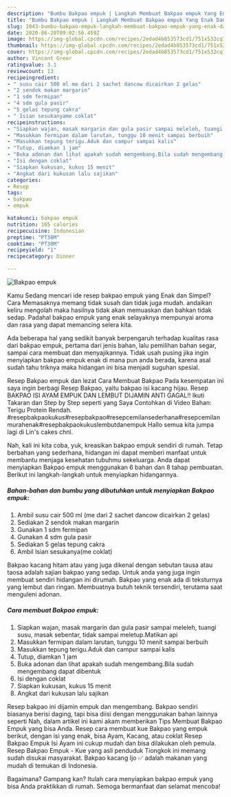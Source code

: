```yaml
---
description: "Bumbu Bakpao empuk | Langkah Membuat Bakpao empuk Yang Enak Dan Lezat"
title: "Bumbu Bakpao empuk | Langkah Membuat Bakpao empuk Yang Enak Dan Lezat"
slug: 1043-bumbu-bakpao-empuk-langkah-membuat-bakpao-empuk-yang-enak-dan-lezat
date: 2020-06-20T09:02:56.459Z
image: https://img-global.cpcdn.com/recipes/2edad4b853573cd1/751x532cq70/bakpao-empuk-foto-resep-utama.jpg
thumbnail: https://img-global.cpcdn.com/recipes/2edad4b853573cd1/751x532cq70/bakpao-empuk-foto-resep-utama.jpg
cover: https://img-global.cpcdn.com/recipes/2edad4b853573cd1/751x532cq70/bakpao-empuk-foto-resep-utama.jpg
author: Vincent Greer
ratingvalue: 3.1
reviewcount: 13
recipeingredient:
- " susu cair 500 ml me dari 2 sachet dancow dicairkan 2 gelas"
- "2 sendok makan margarin"
- "1 sdm fermipan"
- "4 sdm gula pasir"
- "5 gelas tepung cakra"
- " Isian sesukanyame coklat"
recipeinstructions:
- "Siapkan wajan, masak margarin dan gula pasir sampai meleleh, tuangi susu, masak sebentar, tidak sampai meletup.Matikan api"
- "Masukkan fermipan dalam larutan, tunggu 10 menit sampai berbuih"
- "Masukkan tepung terigu.Aduk dan campur sampai kalis"
- "Tutup, diamkan 1 jam"
- "Buka adonan dan lihat apakah sudah mengembang.Bila sudah mengembang dapat dibentuk"
- "Isi dengan coklat"
- "Siapkan kukusan, kukus 15 menit"
- "Angkat dari kukusan lalu sajikan"
categories:
- Resep
tags:
- bakpao
- empuk

katakunci: bakpao empuk 
nutrition: 165 calories
recipecuisine: Indonesian
preptime: "PT38M"
cooktime: "PT30M"
recipeyield: "1"
recipecategory: Dinner

---
```



![Bakpao empuk](https://img-global.cpcdn.com/recipes/2edad4b853573cd1/751x532cq70/bakpao-empuk-foto-resep-utama.jpg)

Kamu Sedang mencari ide resep bakpao empuk yang Enak dan Simpel? Cara Memasaknya memang tidak susah dan tidak juga mudah. andaikan keliru mengolah maka hasilnya tidak akan memuaskan dan bahkan tidak sedap. Padahal bakpao empuk yang enak selayaknya mempunyai aroma dan rasa yang dapat memancing selera kita.

Ada beberapa hal yang sedikit banyak berpengaruh terhadap kualitas rasa dari bakpao empuk, pertama dari jenis bahan, lalu pemilihan bahan segar, sampai cara membuat dan menyajikannya. Tidak usah pusing jika ingin menyiapkan bakpao empuk enak di mana pun anda berada, karena asal sudah tahu triknya maka hidangan ini bisa menjadi suguhan spesial.

Resep Bakpao empuk dan lezat Cara Membuat Bakpao Pada kesempatan ini saya ingin berbagi Resep Bakpao, yaitu bakpao isi kacang hijau. Resep BAKPAO ISI AYAM EMPUK DAN LEMBUT DIJAMIN ANTI GAGAL!! Ikuti Takaran dan Step by Step seperti yang Saya Contohkan di Video Bahan: Terigu Protein Rendah. #resepbakpaokukus#resepbakpao#resepcemilansederhana#resepcemilanmurahenak#resepbakpaokukuslembutdanempuk Hallo semua kita jumpa lagi di Lin&#39;s cakes chnl.


Nah, kali ini kita coba, yuk, kreasikan bakpao empuk sendiri di rumah. Tetap berbahan yang sederhana, hidangan ini dapat memberi manfaat untuk membantu menjaga kesehatan tubuhmu sekeluarga. Anda dapat menyiapkan Bakpao empuk menggunakan 6 bahan dan 8 tahap pembuatan. Berikut ini langkah-langkah untuk menyiapkan hidangannya.

<!--inarticleads1-->

##### Bahan-bahan dan bumbu yang dibutuhkan untuk menyiapkan Bakpao empuk:

1. Ambil  susu cair 500 ml (me dari 2 sachet dancow dicairkan 2 gelas)
1. Sediakan 2 sendok makan margarin
1. Gunakan 1 sdm fermipan
1. Gunakan 4 sdm gula pasir
1. Sediakan 5 gelas tepung cakra
1. Ambil  Isian sesukanya(me coklat)


Bakpao kacang hitam atau yang juga dikenal dengan sebutan tausa atau taosa adalah sajian bakpao yang sedap. Untuk anda yang juga ingin membuat sendiri hidangan ini dirumah. Bakpao yang enak ada di teksturnya yang lembut dan ringan. Membuatnya butuh teknik tersendiri, terutama saat menguleni adonan. 

<!--inarticleads2-->

##### Cara membuat Bakpao empuk:

1. Siapkan wajan, masak margarin dan gula pasir sampai meleleh, tuangi susu, masak sebentar, tidak sampai meletup.Matikan api
1. Masukkan fermipan dalam larutan, tunggu 10 menit sampai berbuih
1. Masukkan tepung terigu.Aduk dan campur sampai kalis
1. Tutup, diamkan 1 jam
1. Buka adonan dan lihat apakah sudah mengembang.Bila sudah mengembang dapat dibentuk
1. Isi dengan coklat
1. Siapkan kukusan, kukus 15 menit
1. Angkat dari kukusan lalu sajikan


Resep bakpao ini dijamin empuk dan mengembang. Bakpao sendiri biasanya berisi daging, tapi bisa diisi dengan menggunakan bahan lainnya seperti Nah, dalam artikel ini kami akam memberikan Tips Membuat Bakpao Empuk yang bisa Anda. Resep cara membuat kue Bakpao yang empuk berikut, dengan isi yang enak, bisa Ayam, Kacang, atau coklat Resep Bakpao Empuk Isi Ayam ini cukup mudah dan bisa dilakukan oleh pemula. Resep Bakpao Empuk - Kue yang asli penduduk Tiongkok ini memang sudah disukai masyarakat. Bakpao kacang Ijo ✅ adalah makanan yang mudah di temukan di Indonesia. 

Bagaimana? Gampang kan? Itulah cara menyiapkan bakpao empuk yang bisa Anda praktikkan di rumah. Semoga bermanfaat dan selamat mencoba!
